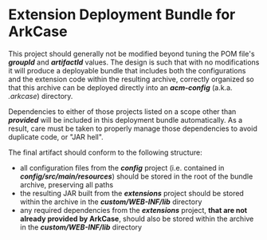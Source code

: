 # Extension Deployment Bundle for ArkCase

This project should generally not be modified beyond tuning the POM file's ***groupId*** and ***artifactId*** values.  The design is such that with no modifications it will produce a deployable bundle that includes both the configurations and the extension code within the resulting archive, correctly organized so that this archive can be deployed directly into an ***acm-config*** (a.k.a. *.arkcase*) directory.

Dependencies to either of those projects listed on a scope other than ***provided*** will be included in this deployment bundle automatically.  As a result, care must be taken to properly manage those dependencies to avoid duplicate code, or "JAR hell".

The final artifact should conform to the following structure:

  * all configuration files from the ***config*** project (i.e. contained in ***config/src/main/resources***) should be stored in the root of the bundle archive, preserving all paths
  * the resulting JAR built from the ***extensions*** project should be stored within the archive in the ***custom/WEB-INF/lib*** directory
  * any required dependencies from the ***extensions*** project, **that are not already provided by ArkCase**, should also be stored within the archive in the ***custom/WEB-INF/lib*** directory
